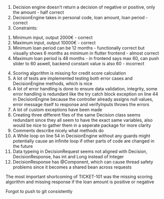 1) Decision engine doesn't return a decision of negative or positive, only the amount - half correct
2) DecisionEngine takes in personal code, loan amount, loan period - correct
3) Constraints:
1. Minimum input, output 2000€ - correct
2. Maximum input, output 10000€ - correct
3. Minimum loan period can be 12 months - functionally correct but visually shows
6 months as minimum in flutter frontend - almost correct
4. Maximum loan period is 48 months - in frontend says max 60, can push slider to 60 aswell, backend constant value is also 60 - incorrect

4) Scoring algorithm is missing for credit score calculation
5) A lot of tests are implemented testing both error cases and DecisionEngine methods, which is nice
6) A lot of error handling is done to ensure data validation, integrity, some error handling is redundant
like the try catch block exception on line 44 in DecisionEngine because the controller already assigns null values, error message itself to response
and verifyInputs throws the errors
7) A lot of custom exceptions have been made
8) Creating three different files of the same Decision class seems redundant since they all seem to have the exact same variables, also would be nice to gather them in a seperate package for more clarity
9) Comments describe nicely what methods do
10) A While loop on line 54 in DecisionEngine without any guards might potentially cause an infinite loop if other parts of code are changed in the future
11) Data typeing in DecisionRequest seems not aligned with Decision, DecisionResponse, has int and Long instead of Integer
12) DecisionResponse has @Component, which can cause thread safety problems since it becomes a shared bean across requests

The most important shortcoming of TICKET-101 was the missing scoring algorithm and missing response if the loan amount is positive or negative

Forgot to push to git consistently
